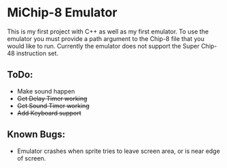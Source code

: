 # MiChip-8 Emulator

This is my first project with C++ as well as my first emulator. To use the emulator you must provide a path argument to the Chip-8 file that you would like to run. Currently the emulator does not support the Super Chip-48 instruction set.

## ToDo:
- Make sound happen
- ~~Get Delay Timer working~~
- ~~Get Sound Timer working~~
- ~~Add Keyboard support~~

## Known Bugs:
- Emulator crashes when sprite tries to leave screen area, or is near edge of screen.